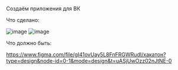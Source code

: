 Создаём приложения для ВК

Что сделано:


![image](https://github.com/Giramon/Hakaton/assets/120495791/94310f41-6cee-4af2-8905-d329baa0e340)
![image](https://github.com/Giramon/Hakaton/assets/120495791/a202a6cc-621c-429f-b4a1-1426f55f58a7)


Что должно быть:

https://www.figma.com/file/gI41ovUay5L8FnFRGWRudI/хакатон?type=design&node-id=0-1&mode=design&t=uASjUwOzz02nJtNE-0
